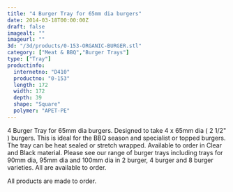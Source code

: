 ```yaml
---
title: "4 Burger Tray for 65mm dia burgers"
date: 2014-03-18T00:00:00Z
draft: false
imagealt: ""
imageurl: ""
3d: "/3d/products/0-153-ORGANIC-BURGER.stl"
category: ["Meat & BBQ","Burger Trays"]
type: ["Tray"]
productinfo:
  internetno: "D410"
  productno: "0-153"
  length: 172
  width: 172
  depth: 39
  shape: "Square"
  polymer: "APET-PE"
---
```

4 Burger Tray for 65mm dia burgers. Designed to take 4 x 65mm dia ( 2 1/2" ) burgers. This is ideal for the BBQ season and specialist or topped burgers. The tray can be heat sealed or stretch wrapped. Available to order in Clear and Black material. Please see our range of burger trays including trays for 90mm dia, 95mm dia and 100mm dia in 2 burger, 4 burger and 8 burger varieties. All are available to order.

All products are made to order.